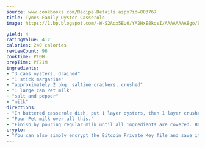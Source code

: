```yaml
---
source: www.cookbooks.com/Recipe-Details.aspx?id=803767
title: Tynes Family Oyster Casserole
image: https://1.bp.blogspot.com/-W-S2Aqx5EU0/YA2HxE8kqsI/AAAAAAAABgo/LNxJ2X_rvYgPNsplYMgQNjuwxaZ0e3pQQCLcBGAsYHQ/s320/17.png

yield: 4
ratingValue: 4.2
calories: 240 calories
reviewCount: 96
cookTime: PT0H
prepTime: PT21M
ingredients:
- "3 cans oysters, drained"
- "1 stick margarine"
- "approximately 2 pkg. saltine crackers, crushed"
- "1 large can Pet milk"
- "salt and pepper"
- "milk"
directions:
- "In buttered casserole dish, put 1 layer oysters, then 1 layer crushed crackers. Dot with margarine. Sprinkle with salt and pepper. Repeat."
- "Pour Pet milk over all this."
- "Finish by pouring regular milk until all ingredients are covered. Bake at 350u00b0 for 30 minutes or until golden brown."
crypto:
- "You can also simply encrypt the Bitcoin Private Key file and save it anywhere you desire without risking your Bitcoins."
---
```

